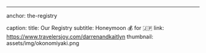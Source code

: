 ---
anchor: the-registry

caption:
  title: Our Registry
  subtitle: Honeymoon 💰 for 🇯🇵
  link: https://www.travelersjoy.com/darrenandkaitlyn
  thumbnail: assets/img/okonomiyaki.png
